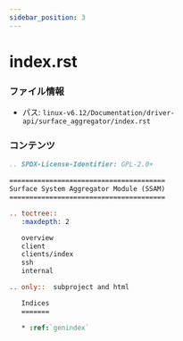 ```yaml
---
sidebar_position: 3
---
```

# index.rst

### ファイル情報

- パス: `linux-v6.12/Documentation/driver-api/surface_aggregator/index.rst`

### コンテンツ

```rst
.. SPDX-License-Identifier: GPL-2.0+

=======================================
Surface System Aggregator Module (SSAM)
=======================================

.. toctree::
   :maxdepth: 2

   overview
   client
   clients/index
   ssh
   internal

.. only::  subproject and html

   Indices
   =======

   * :ref:`genindex`

```
